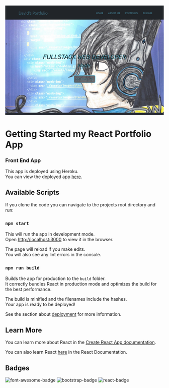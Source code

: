 ![app-screenshot](./src/images/app-snapshot/react-port-screenshot.png)

# Getting Started my React Portfolio App
### Front End App

This app is deployed using Heroku.\
You can view the deployed app [here](http://mighty-brook-32674.herokuapp.com/).

## Available Scripts

If you clone the code you can navigate to the projects root directory and run:

### `npm start`

This will run the app in development mode.\
Open [http://localhost:3000](http://localhost:3000) to view it in the browser.

The page will reload if you make edits.\
You will also see any lint errors in the console.

### `npm run build`

Builds the app for production to the `build` folder.\
It correctly bundles React in production mode and optimizes the build for the best performance.

The build is minified and the filenames include the hashes.\
Your app is ready to be deployed!

See the section about [deployment](https://facebook.github.io/create-react-app/docs/deployment) for more information.

## Learn More

You can learn more about React in the [Create React App documentation](https://facebook.github.io/create-react-app/docs/getting-started).

You can also learn React [here](https://reactjs.org/) in the React Documentation.

## Badges
![font-awesome-badge](https://img.shields.io/badge/font%20awesome-1.2.36-blue)
![bootstrap-badge](https://img.shields.io/badge/bootstrap-5.1.3-blue)
![react-badge](https://img.shields.io/badge/react-17.0.2-blue)
